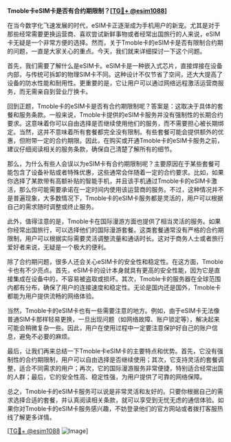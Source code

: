 **Tmoble卡eSIM卡是否有合约期限制？[[TG💪+ @esim1088](https://t.me/s/esim1088)]**

在当今数字化飞速发展的时代，eSIM卡正逐渐成为手机用户的新宠。尤其是对于那些经常需要更换运营商、喜欢尝试新鲜事物或者经常出国旅行的人来说，eSIM卡无疑是一个非常方便的选择。然而，关于Tmoble卡的eSIM卡是否有限制合约期的问题，一直是大家关心的重点。今天，我们就来详细探讨一下这个问题。

首先，我们需要了解什么是eSIM卡。eSIM卡是一种嵌入式芯片，直接焊接在设备内部，与传统可拆卸的物理SIM卡不同。这种设计不仅节省了空间，还大大提高了设备的防水性能和耐用性。更重要的是，它让用户可以通过网络远程激活运营商服务，而无需亲自到营业厅换卡。

回到正题，Tmoble卡的eSIM卡是否有合约期限制呢？答案是：这取决于具体的套餐和服务条款。一般来说，Tmoble卡提供的eSIM卡服务并没有强制性的长期合约要求。这意味着你可以自由选择是否继续使用他们的服务，而不需要担心被长期绑定。当然，这并不意味着所有套餐都完全没有限制。有些套餐可能会提供额外的优惠，但附带一定的合约期限。因此，在购买或开通Tmoble卡的eSIM卡服务之前，建议仔细阅读相关的服务条款，确保自己清楚了解所有的细节。

那么，为什么有些人会误以为eSIM卡有合约期限制呢？主要原因在于某些套餐可能包含了设备补贴或者特殊优惠，这些通常会伴随着一定的合约要求。比如，如果你选择了某款带有高额补贴的智能手机，并且该手机通过Tmoble卡的eSIM卡激活，那么你可能需要承诺在一定时间内使用该运营商的服务。不过，这种情况并不是普遍现象，大多数情况下，Tmoble卡的eSIM卡服务都是灵活的，用户可以根据自己的需求随时调整或终止服务。

此外，值得注意的是，Tmoble卡在国际漫游方面也提供了相当灵活的服务。如果你经常出国旅行，可以选择他们的国际漫游套餐。这类套餐通常没有严格的合约期限制，用户可以根据实际需要灵活调整流量和通话时长。这对于商务人士或者旅行爱好者来说，无疑是一个极大的便利。

除了合约期问题，很多人还会关心eSIM卡的安全性和稳定性。在这方面，Tmoble卡也有不少亮点。首先，eSIM卡的设计本身就具有更高的安全性能，因为它是直接集成在设备中的，不容易被盗取或损坏。其次，Tmoble卡的服务器在全球范围内都有分布，确保了用户的连接速度和稳定性。无论是国内还是国外，Tmoble卡都能为用户提供流畅的网络体验。

当然，Tmoble卡的eSIM卡也有一些需要注意的地方。例如，由于eSIM卡无法像普通SIM卡那样轻易更换，一旦出现问题（如网络故障、账户锁定等），解决起来可能会稍微复杂一些。因此，用户在使用过程中一定要注意保护好自己的账户信息，避免不必要的麻烦。

最后，让我们再来总结一下Tmoble卡eSIM卡的主要特点和优势。首先，它没有强制性的合约期限制，用户可以自由选择是否继续使用；其次，它支持灵活的套餐调整，适合不同需求的用户；再次，它的国际漫游服务非常便捷，特别适合经常出国的人群；最后，它的安全性高、稳定性强，为用户提供了可靠的网络保障。

总之，Tmoble卡的eSIM卡服务可以说是非常灵活和友好的。只要你根据自己的需求选择合适的套餐，并认真阅读相关条款，就可以享受到无忧无虑的通信体验。如果你对Tmoble卡的eSIM卡服务感兴趣，不妨登录他们的官方网站或者拨打客服热线了解更多详情。

[[TG💪+ @esim1088](https://t.me/s/esim1088) ![Image](https://i.postimg.cc/4NQfJmqS/Snipaste-2025-05-13-00-14-12.png)]
